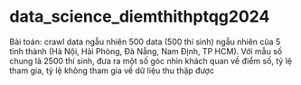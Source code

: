 # data_science_diemthithptqg2024
Bài toán: crawl data ngẫu nhiên 500 data (500 thí sinh) ngẫu nhiên của 5 tỉnh thành (Hà Nội, Hải Phòng, Đà Nẵng, Nam Định, TP HCM). Với mẫu số chung là 2500 thí sinh, đưa ra một số góc nhìn khách quan về điểm số, tỷ lệ tham gia, tỷ lệ không tham gia về dữ liệu thu thập được 

